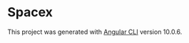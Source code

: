 # Spacex

This project was generated with [Angular CLI](https://github.com/angular/angular-cli) version 10.0.6.
